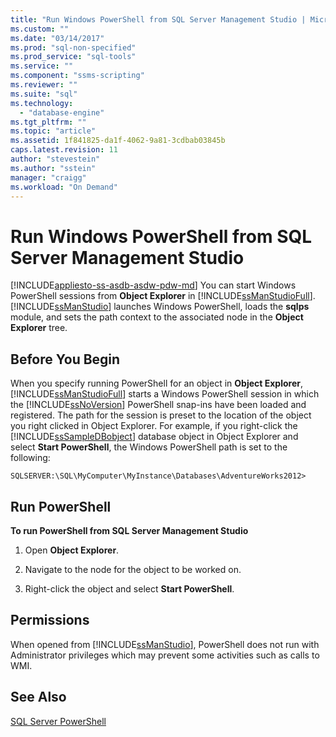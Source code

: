 ```yaml
---
title: "Run Windows PowerShell from SQL Server Management Studio | Microsoft Docs"
ms.custom: ""
ms.date: "03/14/2017"
ms.prod: "sql-non-specified"
ms.prod_service: "sql-tools"
ms.service: ""
ms.component: "ssms-scripting"
ms.reviewer: ""
ms.suite: "sql"
ms.technology: 
  - "database-engine"
ms.tgt_pltfrm: ""
ms.topic: "article"
ms.assetid: 1f841825-da1f-4062-9a81-3cdbab03845b
caps.latest.revision: 11
author: "stevestein"
ms.author: "sstein"
manager: "craigg"
ms.workload: "On Demand"
---
```

# Run Windows PowerShell from SQL Server Management Studio
[!INCLUDE[appliesto-ss-asdb-asdw-pdw-md](../../includes/appliesto-ss-asdb-asdw-pdw-md.md)]
  You can start Windows PowerShell sessions from **Object Explorer** in [!INCLUDE[ssManStudioFull](../../includes/ssmanstudiofull-md.md)]. [!INCLUDE[ssManStudio](../../includes/ssmanstudio-md.md)] launches Windows PowerShell, loads the **sqlps** module, and sets the path context to the associated node in the **Object Explorer** tree.  
  
## Before You Begin  
 When you specify running PowerShell for an object in **Object Explorer**, [!INCLUDE[ssManStudioFull](../../includes/ssmanstudiofull-md.md)] starts a Windows PowerShell session in which the [!INCLUDE[ssNoVersion](../../includes/ssnoversion-md.md)] PowerShell snap-ins have been loaded and registered. The path for the session is preset to the location of the object you right clicked in Object Explorer. For example, if you right-click the [!INCLUDE[ssSampleDBobject](../../includes/sssampledbobject-md.md)] database object in Object Explorer and select **Start PowerShell**, the Windows PowerShell path is set to the following:  
  
```  
SQLSERVER:\SQL\MyComputer\MyInstance\Databases\AdventureWorks2012>  
```  
  
## Run PowerShell  
 **To run PowerShell from SQL Server Management Studio**  
  
1.  Open **Object Explorer**.  
  
2.  Navigate to the node for the object to be worked on.  
  
3.  Right-click the object and select **Start PowerShell**.  
  
## Permissions  
 When opened from [!INCLUDE[ssManStudio](../../includes/ssmanstudio-md.md)], PowerShell does not run with Administrator privileges which may prevent some activities such as calls to WMI.  
  
## See Also  
 [SQL Server PowerShell](../../relational-databases/scripting/sql-server-powershell.md)  
  
  
